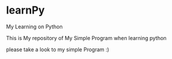 # learnPy
My Learning on Python

This is My repository of My Simple Program when learning python

please take a look to my simple Program :)

